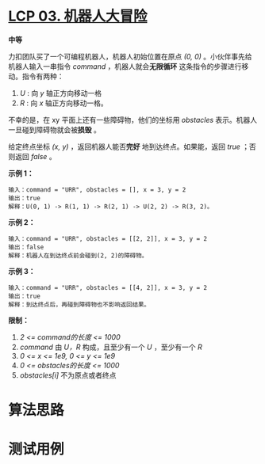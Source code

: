# [LCP 03. 机器人大冒险][cnTitle]

**中等**

力扣团队买了一个可编程机器人，机器人初始位置在原点 *(0, 0)* 。小伙伴事先给机器人输入一串指令 *command* ，机器人就会**无限循环** 这条指令的步骤进行移动。指令有两种：

1.  *U* : 向 *y* 轴正方向移动一格 
2.  *R* : 向 *x* 轴正方向移动一格。

不幸的是，在 xy 平面上还有一些障碍物，他们的坐标用 *obstacles* 表示。机器人一旦碰到障碍物就会被**损毁** 。

给定终点坐标 *(x, y)* ，返回机器人能否**完好** 地到达终点。如果能，返回 *true* ；否则返回 *false* 。



**示例 1：** 

```
输入：command = "URR", obstacles = [], x = 3, y = 2
输出：true
解释：U(0, 1) -> R(1, 1) -> R(2, 1) -> U(2, 2) -> R(3, 2)。
```

**示例 2：** 

```
输入：command = "URR", obstacles = [[2, 2]], x = 3, y = 2
输出：false
解释：机器人在到达终点前会碰到(2, 2)的障碍物。
```

**示例 3：** 

```
输入：command = "URR", obstacles = [[4, 2]], x = 3, y = 2
输出：true
解释：到达终点后，再碰到障碍物也不影响返回结果。
```



**限制：** 

1.  *2 <= command的长度 <= 1000*  
2.  *command* 由 *U，R* 构成，且至少有一个 *U* ，至少有一个 *R*  
3.  *0 <= x <= 1e9, 0 <= y <= 1e9*  
4.  *0 <= obstacles的长度 <= 1000*  
5.  *obstacles[i]* 不为原点或者终点




# 算法思路

# 测试用例
```
```

[cnTitle]: https://leetcode-cn.com/problems/programmable-robot/
